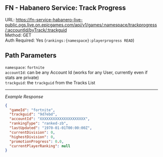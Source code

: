 ## FN - Habanero Service: Track Progress

URL: https://fn-service-habanero-live-public.ogs.live.on.epicgames.com/api/v1/games/:namespace/trackprogress/:accountId/byTrack/:trackguid \
Method: GET \
Auth Required: Yes (`rankings:{namespace}:playerprogress READ`)

## Path Parameters

`namespace`: `fortnite` <br/>
`accountId`: can be any Account Id (works for any User, currently even if stats are private) <br/>
`trackguid`: the `trackguid` from the Tracks List

---

_Example Response_

```json
{
  "gameId": "fortnite",
  "trackguid": "9d7ebd",
  "accountId": "XXXXXXXXXXXXXXXXXXXXX",
  "rankingType": "ranked-zb",
  "lastUpdated": "1970-01-01T00:00:00Z",
  "currentDivision": 0,
  "highestDivision": 0,
  "promotionProgress": 0.0,
  "currentPlayerRanking": null
}
```
